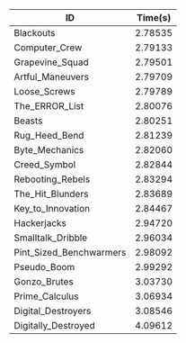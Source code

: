 |ID|Time(s)|
|-|-|
|Blackouts|2.78535|
|Computer_Crew|2.79133|
|Grapevine_Squad|2.79501|
|Artful_Maneuvers|2.79709|
|Loose_Screws|2.79789|
|The_ERROR_List|2.80076|
|Beasts|2.80251|
|Rug_Heed_Bend|2.81239|
|Byte_Mechanics|2.82060|
|Creed_Symbol|2.82844|
|Rebooting_Rebels|2.83294|
|The_Hit_Blunders|2.83689|
|Key_to_Innovation|2.84467|
|Hackerjacks|2.94720|
|Smalltalk_Dribble|2.96034|
|Pint_Sized_Benchwarmers|2.98092|
|Pseudo_Boom|2.99292|
|Gonzo_Brutes|3.03730|
|Prime_Calculus|3.06934|
|Digital_Destroyers|3.08546|
|Digitally_Destroyed|4.09612|
